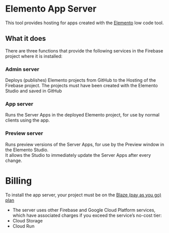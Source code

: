 # Elemento App Server

This tool provides hosting for apps created with the [Elemento](https://elemento.online) low code tool.

## What it does
There are three functions that provide the following services in the Firebase project where it is installed:

### Admin server
Deploys (publishes) Elemento projects from GitHub to the Hosting of the Firebase project.
The projects must have been created with the Elemento Studio and saved in GitHub

### App server
Runs the Server Apps in the deployed Elemento project, for use by normal clients using the app.

### Preview server
Runs preview versions of the Server Apps, for use by the Preview window in the Elemento Studio.  
It allows the Studio to immediately update the Server Apps after every change.

# Billing
To install the app server, your project must be on the [Blaze (pay as you go) plan](https://firebase.google.com/pricing)

- The server uses other Firebase and Google Cloud Platform services, which have associated charges if you exceed the service’s no-cost tier:
- Cloud Storage
- Cloud Run 